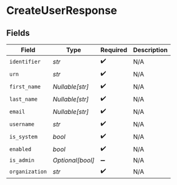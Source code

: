 # CreateUserResponse


## Fields

| Field              | Type               | Required           | Description        |
| ------------------ | ------------------ | ------------------ | ------------------ |
| `identifier`       | *str*              | :heavy_check_mark: | N/A                |
| `urn`              | *str*              | :heavy_check_mark: | N/A                |
| `first_name`       | *Nullable[str]*    | :heavy_check_mark: | N/A                |
| `last_name`        | *Nullable[str]*    | :heavy_check_mark: | N/A                |
| `email`            | *Nullable[str]*    | :heavy_check_mark: | N/A                |
| `username`         | *str*              | :heavy_check_mark: | N/A                |
| `is_system`        | *bool*             | :heavy_check_mark: | N/A                |
| `enabled`          | *bool*             | :heavy_check_mark: | N/A                |
| `is_admin`         | *Optional[bool]*   | :heavy_minus_sign: | N/A                |
| `organization`     | *str*              | :heavy_check_mark: | N/A                |